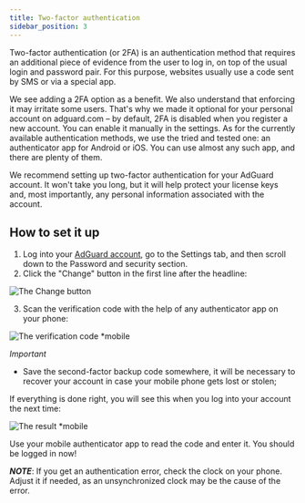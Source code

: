 ```yaml
---
title: Two-factor authentication
sidebar_position: 3
---
```


Two-factor authentication (or 2FA) is an authentication method that requires an additional piece of evidence from the user to log in, on top of the usual login and password pair. For this purpose, websites usually use a code sent by SMS or via a special app.

We see adding a 2FA option as a benefit. We also understand that enforcing it may irritate some users. That's why we made it optional for your personal account on adguard.com – by default, 2FA is disabled when you register a new account. You can enable it manually in the settings. As for the currently available authentication methods, we use the tried and tested one: an authenticator app for Android or iOS. You can use almost any such app, and there are plenty of them.

We recommend setting up two-factor authentication for your AdGuard account. It won't take you long, but it will help protect your license keys and, most importantly, any personal information associated with the account.


## How to set it up

1) Log into your [AdGuard account](https://auth.adguard.com/login.html), go to the Settings tab, and then scroll down to the Password and security section.
2) Click the "Change" button in the first line after the headline:

![The Change button](https://cdn.adtidy.org/content/kb/ad_blocker/general/2fa.png)

3) Scan the verification code with the help of any authenticator app on your phone:

![The verification code *mobile](https://cdn.adtidy.org/public/Adguard/kb/newscreenshots/En/General/2Fa2en.png)

*Important*
* Save the second-factor backup code somewhere, it will be necessary to recover your account in case your mobile phone gets lost or stolen;

If everything is done right, you will see this when you log into your account the next time:

![The result *mobile](https://cdn.adtidy.org/public/Adguard/kb/newscreenshots/En/General/2Fa3en.png)

Use your mobile authenticator app to read the code and enter it. You should be logged in now!

***NOTE***: If you get an authentication error, check the clock on your phone. Adjust it if needed, as an unsynchronized clock may be the cause of the error.